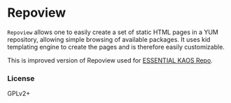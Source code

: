 # Repoview

`Repoview` allows one to easily create a set of static HTML pages in a YUM repository, allowing simple browsing of available packages. It uses kid templating engine to create the pages and is therefore easily customizable.

This is improved version of Repoview used for [ESSENTIAL KAOS Repo](http://yum.kaos.io).

### License

GPLv2+
